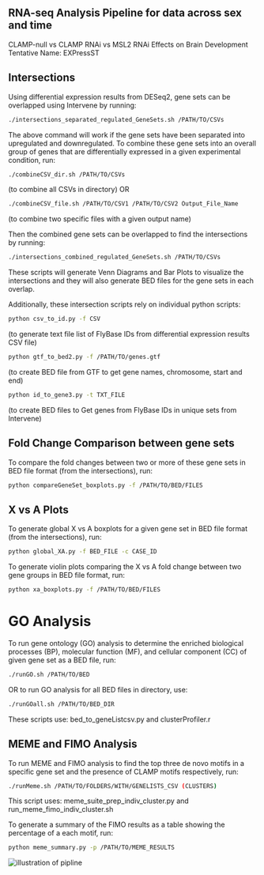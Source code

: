 ## RNA-seq Analysis Pipeline for data across sex and time
CLAMP-null vs CLAMP RNAi vs MSL2 RNAi Effects on Brain Development
Tentative Name: EXPressST

## Intersections
Using differential expression results from DESeq2, gene sets can be overlapped using Intervene by running:
```bash
./intersections_separated_regulated_GeneSets.sh /PATH/TO/CSVs
```

The above command will work if the gene sets have been separated into upregulated and downregulated. To combine these gene sets into an overall group of genes that are differentially expressed in a given experimental condition, run:
```bash
./combineCSV_dir.sh /PATH/TO/CSVs
```
(to combine all CSVs in directory)
OR
```bash
./combineCSV_file.sh /PATH/TO/CSV1 /PATH/TO/CSV2 Output_File_Name
```
(to combine two specific files with a given output name)

Then the combined gene sets can be overlapped to find the intersections by running:
```bash
./intersections_combined_regulated_GeneSets.sh /PATH/TO/CSVs
```

These scripts will generate Venn Diagrams and Bar Plots to visualize the intersections and they will also generate BED files for the gene sets in each overlap.

Additionally, these intersection scripts rely on individual python scripts:
```bash
python csv_to_id.py -f CSV
```
(to generate text file list of FlyBase IDs from differential expression results CSV file)
```bash
python gtf_to_bed2.py -f /PATH/TO/genes.gtf 
```
(to create BED file from GTF to get gene names, chromosome, start and end)
```bash
python id_to_gene3.py -t TXT_FILE 
```
(to create BED files to Get genes from FlyBase IDs in unique sets from Intervene)

## Fold Change Comparison between gene sets
To compare the fold changes between two or more of these gene sets in BED file format (from the intersections), run:
```bash
python compareGeneSet_boxplots.py -f /PATH/TO/BED/FILES 
```

## X vs A Plots
To generate global X vs A boxplots for a given gene set in BED file format (from the intersections), run:
```bash
python global_XA.py -f BED_FILE -c CASE_ID
```

To generate violin plots comparing the X vs A fold change between two gene groups in BED file format, run:
```bash
python xa_boxplots.py -f /PATH/TO/BED/FILES 
```

# GO Analysis
To run gene ontology (GO) analysis to determine the enriched biological processes (BP), molecular function (MF), and cellular component (CC) of given gene set as a BED file, run:
```bash
./runGO.sh /PATH/TO/BED
```
OR to run GO analysis for all BED files in directory, use:
```bash
./runGOall.sh /PATH/TO/BED_DIR
```

These scripts use: bed_to_geneListcsv.py and clusterProfiler.r

## MEME and FIMO Analysis
To run MEME and FIMO analysis to find the top three de novo motifs in a specific gene set and the presence of CLAMP motifs respectively, run:
```bash
./runMeme.sh /PATH/TO/FOLDERS/WITH/GENELISTS_CSV (CLUSTERS)
```

This script uses: meme_suite_prep_indiv_cluster.py and run_meme_fimo_indiv_cluster.sh

To generate a summary of the FIMO results as a table showing the percentage of a each motif, run:
```bash
python meme_summary.py -p /PATH/TO/MEME_RESULTS
```

![illustration of pipline](https://github.com/ashleymaeconard/clampvsmsl2/blob/develop/workflow_diagram2.PNG?raw=true)